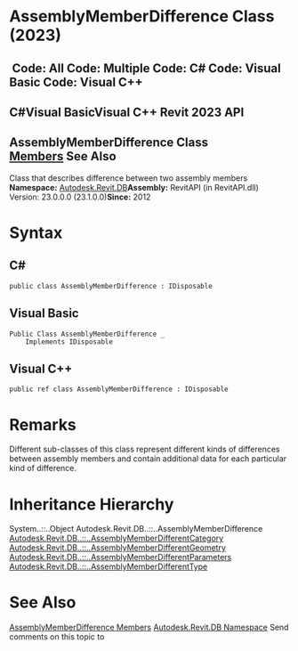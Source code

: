 # AssemblyMemberDifference Class (2023)

﻿
 Code: All Code: Multiple Code: C# Code: Visual Basic Code: Visual C++   
---  
C#Visual BasicVisual C++
Revit 2023 API  
---  
AssemblyMemberDifference Class  
[Members](b3f48a6d-a461-22f9-3dc5-1ec9d61ef61b.md "AssemblyMemberDifference Members") See Also  
---  
Class that describes difference between two assembly members 
**Namespace:** [Autodesk.Revit.DB](87546ba7-461b-c646-cbb1-2cb8f5bff8b2.md "Autodesk.Revit.DB Namespace")**Assembly:** RevitAPI (in RevitAPI.dll) Version: 23.0.0.0 (23.1.0.0)**Since:** 2012 
# Syntax
C#  
---  
```text
public class AssemblyMemberDifference : IDisposable
```
  
Visual Basic  
---  
```text
Public Class AssemblyMemberDifference _
	Implements IDisposable
```
  
Visual C++  
---  
```text
public ref class AssemblyMemberDifference : IDisposable
```
  
# Remarks
Different sub-classes of this class represent different kinds of differences between assembly members and contain additional data for each particular kind of difference. 
# Inheritance Hierarchy
System..::..Object Autodesk.Revit.DB..::..AssemblyMemberDifference [Autodesk.Revit.DB..::..AssemblyMemberDifferentCategory](e244624d-2bdb-ded8-dfcc-255259880dc6.md "AssemblyMemberDifferentCategory Class") [Autodesk.Revit.DB..::..AssemblyMemberDifferentGeometry](6183660b-931b-7711-6489-1a4aef4cf308.md "AssemblyMemberDifferentGeometry Class") [Autodesk.Revit.DB..::..AssemblyMemberDifferentParameters](bff4df0d-ea29-c280-f4ad-47214fa7d126.md "AssemblyMemberDifferentParameters Class") [Autodesk.Revit.DB..::..AssemblyMemberDifferentType](12b0c348-9e86-f5f0-ed28-bd8be688c937.md "AssemblyMemberDifferentType Class")
# See Also
[AssemblyMemberDifference Members](b3f48a6d-a461-22f9-3dc5-1ec9d61ef61b.md "AssemblyMemberDifference Members")
[Autodesk.Revit.DB Namespace](87546ba7-461b-c646-cbb1-2cb8f5bff8b2.md "Autodesk.Revit.DB Namespace")
Send comments on this topic to 